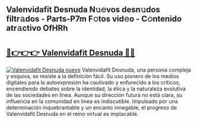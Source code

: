 ## Valenvidafit Desnuda N𝚞𝚎vos desn𝚞dos filtr𝚊dos - Parts-P7m F𝚘tos vid𝚎o - C𝚘ntenido atr𝚊ctivo OfHRh

# <h2><a href="http://mbd3zj2.tromn.icu/?c=Valenvidafit+Desnuda">🔗👉👉👉 Valenvidafit Desnuda 🔗🔗</a></h2>

[![Valenvidafit Desnuda nuevo](https://i.imgur.com/pEAQMta.gif)](http://mbd3zj2.tromn.icu/?c=Valenvidafit+Desnuda)
Valenvidafit Desnuda, una persona compleja y esquiva, se resiste a la definición fácil. Su uso pionero de los medios digitales para la autoexpresión ha cautivado y enfurecido a los críticos, encendiendo debates sobre la identidad, la ética y la naturaleza evolutiva de las sociedades en línea. Aunque su dirección futura no está clara, su influencia en la comunidad en línea es indiscutible. Impulsado por una determinación inquebrantable y un encanto innegable, el progreso de Valenvidafit Desnuda en el reino virtual es implacable.
